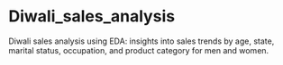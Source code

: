 # Diwali_sales_analysis
Diwali sales analysis using EDA: insights into sales trends by age, state, marital status, occupation, and product category for men and women.
